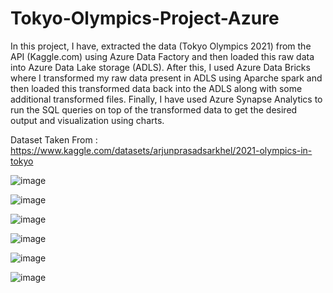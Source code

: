 # Tokyo-Olympics-Project-Azure


In this project, I have, extracted the data (Tokyo Olympics 2021) from the API (Kaggle.com) using Azure Data Factory and then loaded this raw data into Azure Data Lake storage (ADLS). After this, I used Azure Data Bricks where I transformed my raw data present in ADLS using Aparche spark and then loaded this transformed data back into the ADLS along with some additional transformed files. Finally, I have used Azure Synapse Analytics to run the SQL queries on top of the transformed data to get the desired output and visualization using charts.

Dataset Taken From : https://www.kaggle.com/datasets/arjunprasadsarkhel/2021-olympics-in-tokyo



![image](https://github.com/Abhay2807/Tokyo-Olympics-Project-Azure/assets/76277587/c7c87c96-f439-4bd0-b132-9fae81ddfe6c)


![image](https://github.com/Abhay2807/Tokyo-Olympics-Project-Azure/assets/76277587/671ee09f-bd58-4d0a-ba01-a388aa8b548a)

![image](https://github.com/Abhay2807/Tokyo-Olympics-Project-Azure/assets/76277587/941e61fa-d30d-4cf4-b140-a27cd42834b7)

![image](https://github.com/Abhay2807/Tokyo-Olympics-Project-Azure/assets/76277587/c03c8195-21a3-40d7-9686-8b6fb88860a2)

![image](https://github.com/Abhay2807/Tokyo-Olympics-Project-Azure/assets/76277587/2db331e1-8806-46e2-bc2f-ae1f301b41c0)

![image](https://github.com/Abhay2807/Tokyo-Olympics-Project-Azure/assets/76277587/3049c07e-8284-4766-a79b-889bf158cb2a)

